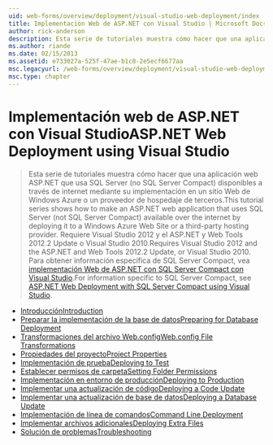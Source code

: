 ```yaml
---
uid: web-forms/overview/deployment/visual-studio-web-deployment/index
title: Implementación Web de ASP.NET con Visual Studio | Microsoft Docs
author: rick-anderson
description: Esta serie de tutoriales muestra cómo hacer que una aplicación web ASP.NET que usa SQL Server (no SQL Server Compact) disponibles a través de internet mediante la implementación de t...
ms.author: riande
ms.date: 02/15/2013
ms.assetid: e733027a-525f-47ae-b1c0-2e5ecf6677aa
msc.legacyurl: /web-forms/overview/deployment/visual-studio-web-deployment
msc.type: chapter
---
```

<a name="aspnet-web-deployment-using-visual-studio"></a><span data-ttu-id="1e95f-103">Implementación web de ASP.NET con Visual Studio</span><span class="sxs-lookup"><span data-stu-id="1e95f-103">ASP.NET Web Deployment using Visual Studio</span></span>
====================
> <span data-ttu-id="1e95f-104">Esta serie de tutoriales muestra cómo hacer que una aplicación web ASP.NET que usa SQL Server (no SQL Server Compact) disponibles a través de internet mediante su implementación en un sitio Web de Windows Azure o un proveedor de hospedaje de terceros.</span><span class="sxs-lookup"><span data-stu-id="1e95f-104">This tutorial series shows how to make an ASP.NET web application that uses SQL Server (not SQL Server Compact) available over the internet by deploying it to a Windows Azure Web Site or a third-party hosting provider.</span></span> <span data-ttu-id="1e95f-105">Requiere Visual Studio 2012 y el ASP.NET y Web Tools 2012.2 Update o Visual Studio 2010.</span><span class="sxs-lookup"><span data-stu-id="1e95f-105">Requires Visual Studio 2012 and the ASP.NET and Web Tools 2012.2 Update, or Visual Studio 2010.</span></span> <span data-ttu-id="1e95f-106">Para obtener información específica de SQL Server Compact, vea [implementación Web de ASP.NET con SQL Server Compact con Visual Studio](../../older-versions-getting-started/deployment-to-a-hosting-provider/deployment-to-a-hosting-provider-introduction-1-of-12.md).</span><span class="sxs-lookup"><span data-stu-id="1e95f-106">For information specific to SQL Server Compact, see [ASP.NET Web Deployment with SQL Server Compact using Visual Studio](../../older-versions-getting-started/deployment-to-a-hosting-provider/deployment-to-a-hosting-provider-introduction-1-of-12.md).</span></span>


- [<span data-ttu-id="1e95f-107">Introducción</span><span class="sxs-lookup"><span data-stu-id="1e95f-107">Introduction</span></span>](introduction.md)
- [<span data-ttu-id="1e95f-108">Preparar la implementación de la base de datos</span><span class="sxs-lookup"><span data-stu-id="1e95f-108">Preparing for Database Deployment</span></span>](preparing-databases.md)
- [<span data-ttu-id="1e95f-109">Transformaciones del archivo Web.config</span><span class="sxs-lookup"><span data-stu-id="1e95f-109">Web.config File Transformations</span></span>](web-config-transformations.md)
- [<span data-ttu-id="1e95f-110">Propiedades del proyecto</span><span class="sxs-lookup"><span data-stu-id="1e95f-110">Project Properties</span></span>](project-properties.md)
- [<span data-ttu-id="1e95f-111">Implementación de prueba</span><span class="sxs-lookup"><span data-stu-id="1e95f-111">Deploying to Test</span></span>](deploying-to-iis.md)
- [<span data-ttu-id="1e95f-112">Establecer permisos de carpeta</span><span class="sxs-lookup"><span data-stu-id="1e95f-112">Setting Folder Permissions</span></span>](setting-folder-permissions.md)
- [<span data-ttu-id="1e95f-113">Implementación en entorno de producción</span><span class="sxs-lookup"><span data-stu-id="1e95f-113">Deploying to Production</span></span>](deploying-to-production.md)
- [<span data-ttu-id="1e95f-114">Implementar una actualización de código</span><span class="sxs-lookup"><span data-stu-id="1e95f-114">Deploying a Code Update</span></span>](deploying-a-code-update.md)
- [<span data-ttu-id="1e95f-115">Implementar una actualización de base de datos</span><span class="sxs-lookup"><span data-stu-id="1e95f-115">Deploying a Database Update</span></span>](deploying-a-database-update.md)
- [<span data-ttu-id="1e95f-116">Implementación de línea de comandos</span><span class="sxs-lookup"><span data-stu-id="1e95f-116">Command Line Deployment</span></span>](command-line-deployment.md)
- [<span data-ttu-id="1e95f-117">Implementar archivos adicionales</span><span class="sxs-lookup"><span data-stu-id="1e95f-117">Deploying Extra Files</span></span>](deploying-extra-files.md)
- [<span data-ttu-id="1e95f-118">Solución de problemas</span><span class="sxs-lookup"><span data-stu-id="1e95f-118">Troubleshooting</span></span>](troubleshooting.md)
